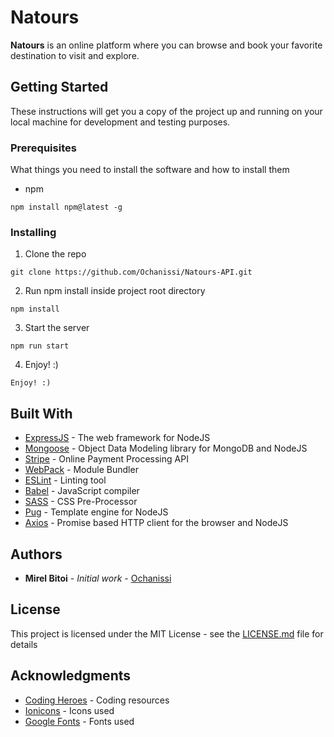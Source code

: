 ﻿# Natours

**Natours** is an online platform where you can browse and book your favorite destination to visit and explore.

## Getting Started

These instructions will get you a copy of the project up and running on your local machine for development and testing purposes.

### Prerequisites

What things you need to install the software and how to install them

- npm

```
npm install npm@latest -g
```

### Installing

1. Clone the repo

```
git clone https://github.com/Ochanissi/Natours-API.git
```

2. Run npm install inside project root directory

```
npm install
```

3. Start the server

```
npm run start
```

4. Enjoy! :)

```
Enjoy! :)
```

## Built With

- [ExpressJS](https://expressjs.com/) - The web framework for NodeJS
- [Mongoose](https://mongoosejs.com/docs/) - Object Data Modeling library for MongoDB and NodeJS
- [Stripe](https://stripe.com/docs/) - Online Payment Processing API
- [WebPack](https://webpack.js.org/) - Module Bundler
- [ESLint](https://eslint.org/docs/user-guide/getting-started/) - Linting tool
- [Babel](https://babeljs.io/docs/) - JavaScript compiler
- [SASS](https://sass-lang.com/) - CSS Pre-Processor
- [Pug](https://pugjs.org/api/getting-started.html) - Template engine for NodeJS
- [Axios](https://github.com/axios/axios) - Promise based HTTP client for the browser and NodeJS

## Authors

- **Mirel Bitoi** - _Initial work_ - [Ochanissi](https://github.com/Ochanissi)

## License

This project is licensed under the MIT License - see the [LICENSE.md](LICENSE.md) file for details

## Acknowledgments

- [Coding Heroes](https://codingheroes.io/resources/) - Coding resources
- [Ionicons](https://ionicons.com/) - Icons used
- [Google Fonts](https://fonts.google.com/) - Fonts used
